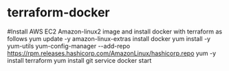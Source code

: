 # terraform-docker
#Install AWS EC2 Amazon-linux2 image and install docker with terraform as follows 
yum update -y
amazon-linux-extras install docker
yum install -y yum-utils
yum-config-manager --add-repo https://rpm.releases.hashicorp.com/AmazonLinux/hashicorp.repo
yum -y install terraform
yum install git
service docker start
    
   
